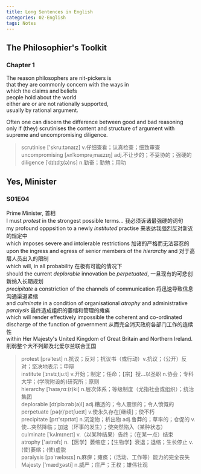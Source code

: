 ```yaml
---
title: Long Sentences in English
categories: 02-English
tags: Notes
---
```


## The Philosophier's Toolkit

### Chapter 1

The reason philosophers are nit-pickers is  
that they are commonly concern with the ways in  
which the claims and beliefs  
people hold about the world  
either are or are not rationally supported,  
usually by rational argument.

Often one can discern the difference between good and bad reasoning  
only if (they) scrutinises the content and structure of argument with supreme and uncompromising diligence.

> scrutinise ['skru:tənaɪz] v.仔细查看；认真检查；细致审查  
> uncompromising [ʌnˈkɒmprəˌmaɪzɪŋ] adj.不让步的；不妥协的；强硬的  
> diligence [ˈdɪlɪdʒ(ə)ns] n.勤奋；勤勉；用功

## Yes, Minister

### S01E04

Prime Minister, 首相  
I must *protest* in the strongest possible terms... 我必须诉诸最强硬的词句  
my profound opppsition to a newly *instituted* practise 来表达我强烈反对新近的规定中  
which imposes severe and intolerable restrictions 加诸的严格而无法容忍的  
upon the ingress and egress of senior members of the *hierarchy* and 对于高层人员出入的限制  
which will, in all probability 在极有可能的情况下  
should the current *deplorable* innovation be *perpetuated*, 一旦现有的可悲创新纳入长期规划  
*precipitate* a constriction of the channels of communication 将迅速导致信息沟通渠道紧缩  
and *culminate* in a condition of organisational *atrophy* and administrative *paralysis* 最终造成组织的萎缩和管理的瘫痪  
which will render effectively impossible the coherent and co-ordinated discharge of the function of government 从而完全消灭政府各部门工作的连续性  
within Her Majesty's United Kingdom of Great Britain and Northern Ireland. 削弱整个大不列颠及北爱尔兰联合王国

> protest [prəˈtest] n.抗议；反对；抗议书（或行动）v.抗议；（公开）反对；坚决地表示；申辩  
> institute [ˈɪnstɪˌtjuːt] v.开始；制定；任命；【宗】授…以圣职 n.协会；专科大学；(学院附设的)研究所；原则  
> hierarchy [ˈhaɪəˌrɑː(r)ki] n.层次体系；等级制度（尤指社会或组织）；统治集团  
> deplorable [dɪˈplɔːrəb(ə)l] adj.糟透的；令人震惊的；令人愤慨的  
> perpetuate  [pə(r)ˈpetʃueɪt] v.使永久存在[继续]；使不朽  
> precipitate [prɪ'sɪpɪtət] n.沉淀物；析出物 adj.鲁莽的；草率的；仓促的 v.使…突然降临；加速（坏事的发生）；使突然陷入（某种状态）  
> culminate [ˈkʌlmɪneɪt] v.（以某种结果）告终；（在某一点）结束  
> atrophy  ['ætrəfɪ] n.【医学】萎缩症；【生物学】衰退；退缩；生长停止 v.(使)萎缩；(使)虚脱  
> paralysis [pə'ræləsɪs] n.麻痹；瘫痪；（活动、工作等）能力的完全丧失  
> Majesty  ['mædʒəsti] n.威严；庄严；王权；雄伟壮观